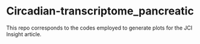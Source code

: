 # Circadian-transcriptome_pancreatic
This repo corresponds to the codes employed to generate plots for the JCI Insight article.
